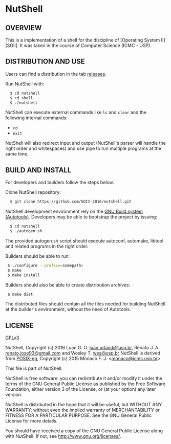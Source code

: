 # NutShell

OVERVIEW
--------------------------------------------------
This is a implementation of a shell for the discipline of [Operating
System II][SOII]. It was taken in the course of Computer Science (ICMC - USP).

DISTRIBUTION AND USE
--------------------------------------------------
Users can find a distribution in the tab [releases][release].

Run NutShell with:

```bash
  $ cd nutshell
  $ cd shell
  $ ./nutshell
```

NutShell can execute external commands like `ls` and `clear` and the following internal commands:

* `cd`
* `exit`


NutShell will also redirect input and output (NutShell's parser will handle the right order and whitespaces) and use pipe to run multiple programs at the same time.



BUILD AND INSTALL
--------------------------------------------------
For developers and builders follow the steps below.

Clone NutShell repository:

```bash
  $ git clone https://github.com/SOII-2016/nutshell.git
```

NutShell development environment rely on the [GNU Build system
(Autotools)][autotools].  Developers may be able to bootstrap the project by issuing:

```bash
  $ cd nutshell
  $ ./autogen.sh
```

The provided autogen.sh script should execute autoconf, automake, libtool
and related programs in the right order.

Builders should be able to run:

```bash
 $ ./configure --prefix=<somepath>
 $ make
 $ make install
```

Builders should also be able to create distribution archives:

```bash
 $ make dist
```

The distributed files should contain all the files needed for building NutShell at the builder's environment, without the need of Autotools.

LICENSE
--------------------------------------------------
[GPLv3][license]

NutShell, Copyright (c) 2016 Luan G. O. <luan.orlandi@usp.br>,
Renato J. A. <renato.jose93@gmail.com> and Wesley T. <wes@usp.br>
NutShell is derived from [POSIX-eg][credits], Copyright (c) 2015 Monaco F. J. <<monaco@icmc.usp.br>>

This file is part of NutShell.

NutShell is free software: you can redistribute it and/or modify
it under the terms of the GNU General Public License as published by
the Free Software Foundation, either version 3 of the License, or
(at your option) any later version.

NutShell is distributed in the hope that it will be useful,
but WITHOUT ANY WARRANTY; without even the implied warranty of
MERCHANTABILITY or FITNESS FOR A PARTICULAR PURPOSE.  See the
GNU General Public License for more details.

You should have received a copy of the GNU General Public License
along with NutShell.  If not, see <http://www.gnu.org/licenses/>.

[SO2]: <https://github.com/SOII-2016>
[release]: <https://github.com/SOII-2016/nutshell/releases>
[autotools]: <http://www.gnu.org/software/automake/manual/html_node/Autotools-Introduction.html>
[license]: <COPYING>
[credits]: <https://gitlab.com/monaco/posixeg>
